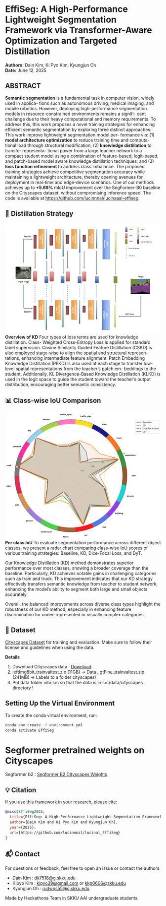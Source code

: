 # EffiSeg: A High-Performance Lightweight Segmentation Framework via Transformer-Aware Optimization and Targeted Distillation

**Authors:** Dain Kim, Ki Pyo Kim, Kyungjun Oh  
**Date:** June 12, 2025  

## ABSTRACT
**Semantic segmentation** is a fundamental task in computer vision, widely used in applica-
tions such as autonomous driving, medical imaging, and mobile robotics. However, deploying
high-performance segmentation models in resource-constrained environments remains a signifi-
cant challenge due to their heavy computational and memory requirements. To address this,
this work proposes a novel training strategies for enhancing efficient semantic segmentation
by exploring three distinct approaches:. This work improve lightweight segmentation model per-
formance via: (1) **model architecture optimization** to reduce training time and computa-
tional load through structural modification; (2) **knowledge distillation** to transfer representa-
tional power from a large teacher network to a compact student model using a combination of
feature-based, logit-based, and patch-based model aware knowledge distillation techniques; and
(3) **loss function refinement** to address class imbalance. The proposed training strategies
achieve competitive segmentation accuracy while maintaining a lightweight architecture, thereby
opening avenues for deployment in real-time and edge-device scenarios. One of our methods achieves up to **+5.69%** mIoU improvement over the SegFormer-B0 baseline on the Cityscapes dataset, without compromising inference speed. The code is available
at https://github.com/lucinnnal/lucinaaal-effiseg.

## 🧩 Distillation Strategy
![KD Architecture](./src/pics/kd/Figure.png)<br>
**Overview of KD** Four types of loss terms are used for knowledge distillation. Class-
Weighted Cross-Entropy Loss is applied for standard label supervision. Cosine Similarity Guided
Feature Distillation (CSKD) is also employed stage-wise to align the spatial and structural represen-
tations, enhancing intermediate feature alignment. Patch Embedding Knowledge Distillation (PEKD)
is also used at each stage to transfer low-level spatial representations from the teacher’s patch em-
beddings to the student. Additionally, KL Divergence-Based Knowledge Distillation (KLKD) is used
in the logit space to guide the student toward the teacher’s output distribution, encouraging better
semantic consistency.

## 📊 Class-wise IoU Comparison
![Class-wise IoU](./src/pics/ious/cls_ious.png)<br>
**Per class IoU** To evaluate segmentation performance across different object classes, we present a radar chart comparing class-wise IoU scores of various training strategies: Baseline, KD, Dice-Focal Loss, and DyT.

Our Knowledge Distillation (KD) method demonstrates superior performance over most classes, showing a broader coverage than the baseline. Particularly, KD achieves notable gains in challenging categories such as train and truck. This improvement indicates that our KD strategy effectively transfers semantic knowledge from teacher to student network, enhancing the model’s ability to segment both large and small objects accurately.

Overall, the balanced improvements across diverse class types highlight the robustness of our KD method, especially in enhancing feature discrimination for under-represented or visually complex categories.


## 📁 Dataset
[Cityscapes Dataset](https://www.cityscapes-dataset.com/) for training and evaluation. Make sure to follow their license and guidelines when using the data.

**Details**
1. Download Cityscapes data : [Download](https://www.cityscapes-dataset.com/downloads/)
2. leftImg8bit_trainvaltest.zip (11GB) -> Data , gtFine_trainvaltest.zip (241MB) -> Labels to a folder cityscapes/
3. Put data folder into src so that the data is in src/data/cityscapes directory !

## Setting Up the Virtual Environment

To create the conda virtual environment, run:
```bash
conda env create -f environment.yml
conda activate EffiSeg
```

# Segformer pretrained weights on Cityscapes
Segformer b2 : [Segformer B2 Cityscapes Weights](https://drive.google.com/file/d/1mixZrRm-nSOhIjM4ltI_wegc14iciZZS/view)

## 💡 Citation
If you use this framework in your research, please cite:
```bibtex
@misc{EffiSeg2025,
  title={EffiSeg: A High-Performance Lightweight Segmentation Framework via Transformer-Aware Optimization and Targeted Distillation},
  author={Dain Kim and Ki Pyo Kim and Kyungjun Oh},
  year={2025},
  url={https://github.com/lucinnnal/lucinal_EffiSeg}
}
```

## 📬 Contact
For questions or feedback, feel free to open an issue or contact the authors.

- Dain Kim : dk7518@g.skku.edu
- Kipyo Kim : kipyo39@gmail.com or kkp0606@skku.edu
- Kyungjun Oh : rudwns55@g.skku.edu

Made by Hackathona Team in SKKU AAI undergraduate students.